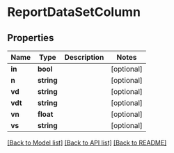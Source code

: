 # ReportDataSetColumn

## Properties
Name | Type | Description | Notes
------------ | ------------- | ------------- | -------------
**in** | **bool** |  | [optional] 
**n** | **string** |  | [optional] 
**vd** | **string** |  | [optional] 
**vdt** | **string** |  | [optional] 
**vn** | **float** |  | [optional] 
**vs** | **string** |  | [optional] 

[[Back to Model list]](../README.md#documentation-for-models) [[Back to API list]](../README.md#documentation-for-api-endpoints) [[Back to README]](../README.md)


